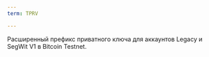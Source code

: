 ```yaml
---
term: TPRV

---
```

Расширенный префикс приватного ключа для аккаунтов Legacy и SegWit V1 в Bitcoin Testnet.